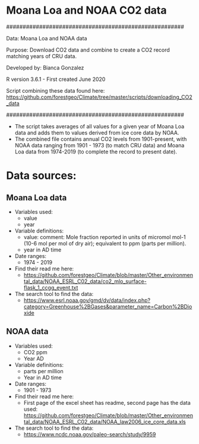 # Moana Loa and NOAA CO2 data

######################################################

Data: Moana Loa and NOAA data

Purpose: Download CO2 data and combine to create a CO2 record matching years of CRU data.

Developed by: Bianca Gonzalez

R version 3.6.1 - First created June 2020

Script combining these data found here: https://github.com/forestgeo/Climate/tree/master/scripts/downloading_CO2_data

######################################################

- The script takes averages of all values for a given year of Moana Loa data and adds them to values derived from ice core data by NOAA. 
- The combined file contains annual CO2 levels from 1901-present, with NOAA data ranging from 1901 - 1973 (to match CRU data) and Moana Loa data from 1974-2019 (to complete the record to present date).

# Data sources:

## Moana Loa data
- Variables used: 
	- value
	- year
- Variable definitions: 
	- value: comment: Mole fraction reported in units of micromol mol-1 (10-6 mol per mol of dry air); equivalent to ppm (parts per million).
	- year in AD time 
- Date ranges:
	- 1974 - 2019
- Find their read me here: 
	- https://github.com/forestgeo/Climate/blob/master/Other_environmental_data/NOAA_ESRL_C02_data/co2_mlo_surface-flask_1_ccgg_event.txt
- The search tool to find the data:
	- https://www.esrl.noaa.gov/gmd/dv/data/index.php?category=Greenhouse%2BGases&parameter_name=Carbon%2BDioxide

## NOAA data 
- Variables used:
	- CO2 ppm
	- Year AD
- Variable definitions: 
	- parts per million
	- Year in AD time
- Date ranges:
	- 1901 - 1973
- Find their read me here:
	- First page of the excel sheet has readme, second page has the data used: https://github.com/forestgeo/Climate/blob/master/Other_environmental_data/NOAA_ESRL_C02_data/NOAA_law2006_ice_core_data.xls
- The search tool to find the data:
	- https://www.ncdc.noaa.gov/paleo-search/study/9959
